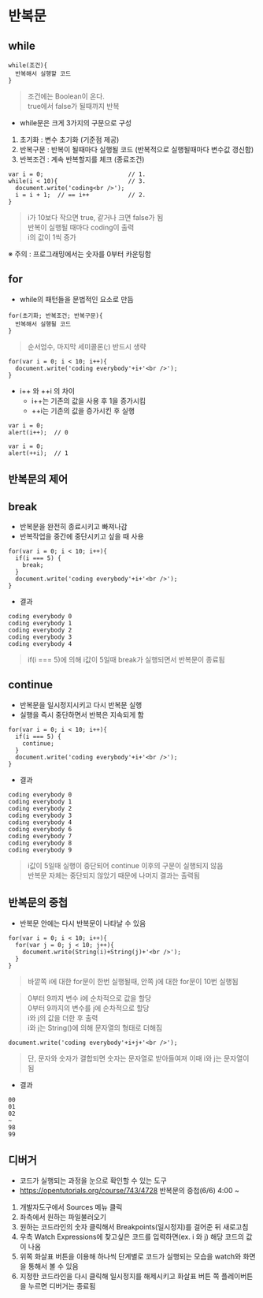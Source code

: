 # 반복문
## while
```
while(조건){
  반복해서 실행할 코드
}
```
> 조건에는 Boolean이 온다.<br />true에서 false가 될때까지 반복

- while문은 크게 3가지의 구문으로 구성
1. 초기화 : 변수 초기화 (기준점 제공)
2. 반복구문 : 반복이 될때마다 실행될 코드 (반복적으로 실행될때마다 변수값 갱신함)
3. 반복조건 : 계속 반복할지를 체크 (종료조건)
```
var i = 0;                        // 1.
while(i < 10){                    // 3.
  document.write('coding<br />');  
  i = i + 1;  // == i++           // 2.   
}
```
> i가 10보다 작으면 true, 같거나 크면 false가 됨<br />반복이 실행될 때마다 coding이 출력<br />i의 값이 1씩 증가

※ 주의 : 프로그래밍에서는 숫자를 0부터 카운팅함


## for
- while의 패턴들을 문법적인 요소로 만듬
```
for(초기화; 반복조건; 반복구문){ 
  반복해서 실행될 코드
}
```
> 순서엄수, 마지막 세미콜론(;) 반드시 생략
```
for(var i = 0; i < 10; i++){
  document.write('coding everybody'+i+'<br />');    	
}
```
- i++ 와 ++i 의 차이
  - i++는 기존의 값을 사용 후 1을 증가시킴
  - ++i는 기존의 값을 증가시킨 후 실행
```
var i = 0;
alert(i++);  // 0

var i = 0;
alert(++i);  // 1
```


## 반복문의 제어
## break
- 반복문을 완전히 종료시키고 빠져나감
- 반복작업을 중간에 중단시키고 싶을 때 사용
```
for(var i = 0; i < 10; i++){
  if(i === 5) {
    break;
  }
  document.write('coding everybody'+i+'<br />');
}
```
- 결과
```
coding everybody 0
coding everybody 1
coding everybody 2
coding everybody 3
coding everybody 4
```
> if(i === 5)에 의해 i값이 5일때 break가 실행되면서 반복문이 종료됨


## continue
+ 반복문을 일시정지시키고 다시 반복문 실행
+ 실행을 즉시 중단하면서 반복은 지속되게 함
```
for(var i = 0; i < 10; i++){
  if(i === 5) {
    continue;
  }
  document.write('coding everybody'+i+'<br />');
}
```
- 결과
```
coding everybody 0
coding everybody 1
coding everybody 2
coding everybody 3
coding everybody 4
coding everybody 6
coding everybody 7
coding everybody 8
coding everybody 9
```
> i값이 5일때 실행이 중단되어 continue 이후의 구문이 실행되지 않음<br />반복문 자체는 중단되지 않았기 때문에 나머지 결과는 출력됨


## 반복문의 중첩
- 반복문 안에는 다시 반복문이 나타날 수 있음
```      
for(var i = 0; i < 10; i++){
  for(var j = 0; j < 10; j++){
    document.write(String(i)+String(j)+'<br />');
  }
}
```
> 바깥쪽 i에 대한 for문이 한번 실행될때, 안쪽 j에 대한 for문이 10번 실행됨

> 0부터 9까지 변수 i에 순차적으로 값을 할당<br />0부터 9까지의 변수를 j에 순차적으로 할당<br />i와 j의 값을 더한 후 출력<br />i와 j는 String()에 의해 문자열의 형태로 더해짐
```
document.write('coding everybody'+i+j+'<br />');
```
> 단, 문자와 숫자가 결합되면 숫자는 문자열로 받아들여져 이때 i와 j는 문자열이 됨
- 결과
```
00
01
02
~
98
99
```

## 디버거
- 코드가 실행되는 과정을 눈으로 확인할 수 있는 도구
- https://opentutorials.org/course/743/4728 반복문의 중첩(6/6) 4:00 ~
1. 개발자도구에서 Sources 메뉴 클릭
2. 좌측에서 원하는 파일불러오기
3. 원하는 코드라인의 숫자 클릭해서 Breakpoints(일시정지)를 걸어준 뒤 새로고침
4. 우측 Watch Expressions에 찾고싶은 코드를 입력하면(ex. i 와 j) 해당 코드의 값이 나옴
5. 위쪽 화살표 버튼을 이용해 하나씩 단계별로 코드가 실행되는 모습을 watch와 화면을 통해서 볼 수 있음
6. 지정한 코드라인을 다시 클릭해 일시정지를 해제시키고 화살표 버튼 쪽 플레이버튼을 누르면 디버거는 종료됨

